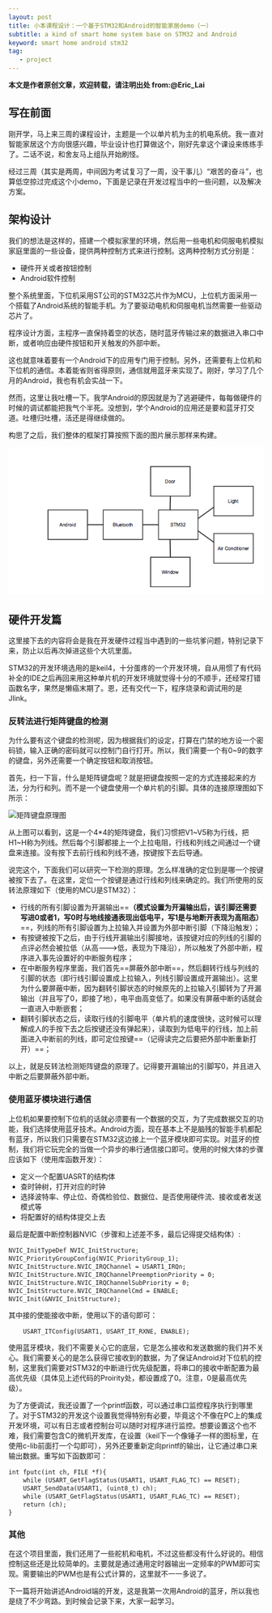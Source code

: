 ```yaml
---
layout: post
title: 小本课程设计：一个基于STM32和Android的智能家居demo（一）
subtitle: a kind of smart home system base on STM32 and Android
keyword: smart home android stm32 
tag:
   - project
---
```



**本文是作者原创文章，欢迎转载，请注明出处 from:@Eric_Lai**

## 写在前面
刚开学，马上来三周的课程设计，主题是一个以单片机为主的机电系统。我一直对智能家居这个方向很感兴趣，毕业设计也打算做这个，刚好先拿这个课设来练练手了。二话不说，和舍友马上组队开始刷怪。

经过三周（其实是两周，中间因为考试复习了一周，没干事儿）“艰苦的奋斗”，也算低空掠过完成这个小demo，下面是记录在开发过程当中的一些问题，以及解决方案。

## 架构设计
我们的想法是这样的，搭建一个模拟家里的环境，然后用一些电机和伺服电机模拟家庭里面的一些设备，提供两种控制方式来进行控制。这两种控制方式分别是：

- 硬件开关或者按钮控制
- Android软件控制

整个系统里面，下位机采用ST公司的STM32芯片作为MCU，上位机方面采用一个搭载了Android系统的智能手机。为了要驱动电机和伺服电机当然需要一些驱动芯片了。

程序设计方面，主程序一直保持着空的状态，随时蓝牙传输过来的数据进入串口中断，或者响应由硬件按钮和开关触发的外部中断。

这也就意味着要有一个Android下的应用专门用于控制。另外，还需要有上位机和下位机的通信。本着能省则省得原则，通信就用蓝牙来实现了。刚好，学习了几个月的Android，我也有机会实战一下。

然而，这里让我吐槽一下。我学Android的原因就是为了逃避硬件，每每做硬件的时候的调试都能把我气个半死。没想到，学个Android的应用还是要和蓝牙打交道。吐槽归吐槽，活还是得继续做的。

构思了之后，我们整体的框架打算按照下面的图片展示那样来构建。

<img src="/images/sh_framework.png" alt="framework" >

## 硬件开发篇
这里接下去的内容将会是我在开发硬件过程当中遇到的一些坑爹问题，特别记录下来，防止以后再次掉进这些个大坑里面。

STM32的开发环境选用的是keil4，十分蛋疼的一个开发环境，自从用惯了有代码补全的IDE之后再回来用这种单片机的开发环境就觉得十分的不顺手，还经常打错函数名字，果然是懒癌末期了。恩，还有交代一下，程序烧录和调试用的是Jlink。

### 反转法进行矩阵键盘的检测
为什么要有这个键盘的检测呢，因为根据我们的设定，打算在门禁的地方设一个密码锁，输入正确的密码就可以控制门自行打开。所以，我们需要一个有0~9的数字的键盘，另外还需要一个确定按钮和取消按钮。

首先，扫一下盲，什么是矩阵键盘呢？就是把键盘按照一定的方式连接起来的方法，分为行和列。而不是一个键盘使用一个单片机的引脚。具体的连接原理图如下所示：

![矩阵键盘原理图](http://www.chinabaike.com/uploads/allimg/141002/1305115954-0.gif)

从上图可以看到，这是一个4*4的矩阵键盘，我们习惯把V1~V5称为行线，把H1~H称为列线。然后每个引脚都接上一个上拉电阻，行线和列线之间通过一个键盘来连接。没有按下去前行线和列线不通，按键按下去后导通。

说完这个，下面我们可以研究一下检测的原理。怎么样准确的定位到是哪一个按键被按下去了。在这里，定位一个按键是通过行线和列线来确定的。我们所使用的反转法原理如下（使用的MCU是STM32）：

- 行线的所有引脚设置为开漏输出==**（模式设置为开漏输出后，该引脚还需要写进0或者1，写0时与地线接通表现出低电平，写1是与地断开表现为高阻态）**==，列线的所有引脚设置为上拉输入并设置为外部中断引脚（下降沿触发）；
- 有按键被按下之后，由于行线开漏输出引脚接地，该按键对应的列线的引脚的点评必然会被拉低（从高--->低，表现为下降沿），所以触发了外部中断，程序进入事先设置好的中断服务程序；
- 在中断服务程序里面，我们首先==屏蔽外部中断==，然后翻转行线与列线的引脚的状态（即行线引脚设置成上拉输入，列线引脚设置成开漏输出）。这里为什么要屏蔽中断，因为翻转引脚状态的时候原先的上拉输入引脚转为了开漏输出（并且写了0，即接了地），电平由高变低了。如果没有屏蔽中断的话就会一直进入中断嵌套；
- 翻转引脚状态之后，读取行线的引脚电平（单片机的速度很快，这时候可以理解成人的手按下去之后按键还没有弹起来），读取到为低电平的行线，加上前面进入中断前的列线，即可定位按键==（记得读完之后要把外部中断重新打开）==；

以上，就是反转法检测矩阵键盘的原理了。记得要开漏输出的引脚写0，并且进入中断之后要屏蔽外部中断。

### 使用蓝牙模块进行通信
上位机如果要控制下位机的话就必须要有一个数据的交互，为了完成数据交互的功能，我们选择使用蓝牙技术。Android方面，现在基本上不是脑残的智能手机都配有蓝牙，所以我们只需要在STM32这边接上一个蓝牙模块即可实现。对蓝牙的控制，我们将它玩完全的当做一个异步的串行通信接口即可。使用的时候大体的步骤应该如下（使用库函数开发）：

- 定义一个配置UASRT的结构体 
- 查时钟树，打开对应的时钟
- 选择波特率、停止位、奇偶检验位、数据位、是否使用硬件流、接收或者发送模式等
- 将配置好的结构体提交上去

最后是配置中断控制器NVIC（步骤和上述差不多，最后记得提交结构体）:

```
NVIC_InitTypeDef NVIC_InitStructure; 
NVIC_PriorityGroupConfig(NVIC_PriorityGroup_1);
NVIC_InitStructure.NVIC_IRQChannel = USART1_IRQn; 
NVIC_InitStructure.NVIC_IRQChannelPreemptionPriority = 0; 
NVIC_InitStructure.NVIC_IRQChannelSubPriority = 0; 
NVIC_InitStructure.NVIC_IRQChannelCmd = ENABLE; 
NVIC_Init(&NVIC_InitStructure);
```

其中接的使能接收中断，使用以下的语句即可：

```
	USART_ITConfig(USART1, USART_IT_RXNE, ENABLE);
```


使用蓝牙模块，我们不需要关心它的底层，它是怎么接收和发送数据的我们并不关心。我们需要关心的是怎么获得它接收到的数据，为了保证Android对下位机的控制，这里我们需要对STM32的中断进行优先级配置，将串口的接收中断配置为最高优先级（具体见上述代码的Proirity处，都设置成了0。注意，0是最高优先级）。

为了方便调试，我还设置了一个printf函数，可以通过串口监控程序执行到哪里了。对于STM32的开发这个设置我觉得特别有必要，毕竟这个不像在PC上的集成开发环境，可以有日志或者控制台可以随时对程序进行监控。想要设置这个也不难，我们需要包含C的微机开发库，在设置（keil下一个像锤子一样的图标里，在使用c-lib前面打一个勾即可），另外还要重新定向printf的输出，让它通过串口来输出数据。重写如下函数即可：

```
int fputc(int ch, FILE *f){
	while (USART_GetFlagStatus(USART1, USART_FLAG_TC) == RESET); 
	USART_SendData(USART1, (uint8_t) ch);
	while (USART_GetFlagStatus(USART1, USART_FLAG_TC) == RESET);
	return (ch);
}
```

### 其他
在这个项目里面，我们还用了一些舵机和电机，不过这些都没有什么好说的。相信控制这些还是比较简单的。主要就是通过通用定时器输出一定频率的PWM即可实现。需要输出的PWM也是有公式计算的，这里就不一一多说了。

下一篇将开始讲述Android端的开发，这是我第一次用Android的蓝牙，所以我也是绕了不少弯路。到时候会记录下来，大家一起学习。